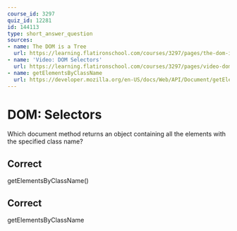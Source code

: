 ```yaml
---
course_id: 3297
quiz_id: 12281
id: 144113
type: short_answer_question
sources:
- name: The DOM is a Tree
  url: https://learning.flatironschool.com/courses/3297/pages/the-dom-is-a-tree?module_item_id=143596
- name: 'Video: DOM Selectors'
  url: https://learning.flatironschool.com/courses/3297/pages/video-dom-selectors?module_item_id=270726
- name: getElementsByClassName
  url: https://developer.mozilla.org/en-US/docs/Web/API/Document/getElementsByClassName
---
```


# DOM: Selectors

Which document method returns an object containing all the elements with the
specified class name?

## Correct

getElementsByClassName()

## Correct

getElementsByClassName
